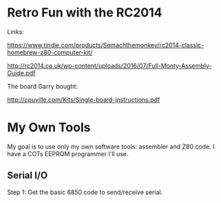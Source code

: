 # Retro Fun with the RC2014

Links:

https://www.tindie.com/products/Semachthemonkey/rc2014-classic-homebrew-z80-computer-kit/

http://rc2014.co.uk/wp-content/uploads/2016/07/Full-Monty-Assembly-Guide.pdf

The board Garry bought:

http://cpuville.com/Kits/Single-board-instructions.pdf

# My Own Tools

My goal is to use only my own software tools: assembler and Z80 code. I have a COTs EEPROM programmer I'll use.

## Serial I/O

Step 1: Get the basic 6850 code to send/receive serial.
